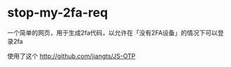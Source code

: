 # stop-my-2fa-req
一个简单的网页，用于生成2fa代码，以允许在「没有2FA设备」的情况下可以登录2fa

使用了这个 http://github.com/jiangts/JS-OTP
